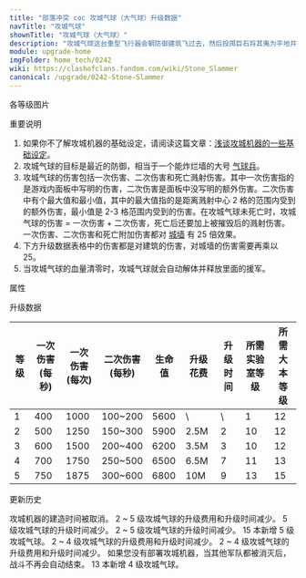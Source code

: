 ```yaml
---
title: "部落冲突 coc 攻城气球（大气球）升级数据"
navTitle: "攻城气球"
shownTitle: "攻城气球（大气球）"
description: "攻城气球这台重型飞行器会朝防御建筑飞过去，然后投掷巨石将其夷为平地并造成地震效果。法术对攻城气球无效。"
module: upgrade-home
imgFolder: home_tech/0242
wiki: https://clashofclans.fandom.com/wiki/Stone_Slammer
canonical: /upgrade/0242-Stone-Slammer
---
```


<UnitInfo :folder="$frontmatter.imgFolder" imgSrc="Stone_Slammer.png" :imgAlt="$frontmatter.navTitle" :description="$frontmatter.description" />

<SmallTitle>各等级图片</SmallTitle>

<Panel>
    <UnitImgGroup :folder="$frontmatter.imgFolder">
        <UnitImg imgTitle="1 级" imgSrc="Stone_Slammer1.png" />
        <UnitImg imgTitle="2 级" imgSrc="Stone_Slammer2.png" />
        <UnitImg imgTitle="3 级" imgSrc="Stone_Slammer3.png" />
        <UnitImg imgTitle="4 级" imgSrc="Stone_Slammer4.png" />
        <UnitImg imgTitle="5 级" imgSrc="Stone_Slammer5.png" />
    </UnitImgGroup>
</Panel>

<SmallTitle>重要说明</SmallTitle>

1. 如果你不了解攻城机器的基础设定，请阅读这篇文章：[浅谈攻城机器的一些基础设定](/p/6912)。
2. 攻城气球的目标是最近的防御，相当于一个能炸烂墙的大号 [气球兵](/upgrade/0005-Balloon)。
3. 攻城气球的伤害包括一次伤害、二次伤害和死亡溅射伤害。其中一次伤害指的是游戏内面板中写明的伤害，二次伤害是面板中没写明的额外伤害。二次伤害中有个最大值和最小值，其中的最大值指的是距离溅射中心 2 格的范围内受到的额外伤害，最小值是 2-3 格范围内受到的伤害。在攻城气球未死亡时，攻城气球的伤害 = 一次伤害 + 二次伤害，死亡后还要加上被摧毁后的溅射伤害。一次伤害、二次伤害和死亡附加伤害都对 [城墙](/upgrade/0300-Walls) 有 25 倍效果。
4. 下方升级数据表格中的伤害都是对建筑的伤害，对城墙的伤害需要再乘以 25。
5. 当攻城气球的血量清零时，攻城气球就会自动解体并释放里面的援军。

<SmallTitle>属性</SmallTitle>

<UnitProperties>
    <UnitProperty pKey="攻击方式" pValue="寻找防御建筑攻击" />
    <UnitProperty pKey="攻击偏好" pValue="防御建筑" />
    <UnitProperty pKey="伤害加成" pValue="对墙 25 倍伤害" />
    <UnitProperty pKey="伤害类型" pValue="范围伤害" />
    <UnitProperty pKey="伤害半径" pValue="3 格" />
    <UnitProperty pKey="攻击的目标" pValue="仅地面目标" />
    <UnitProperty pKey="移动速度" pValue="2 格/秒" />
    <UnitProperty pKey="攻击速度" pValue="2.5 秒/次" />
    <UnitProperty pKey="首次进攻时机" pValue="到达目标后 2.25 秒" />
    <UnitProperty pKey="死亡附加伤害" pValue="500" />
    <UnitProperty pKey="死亡伤害半径" pValue="3 格" />
    <UnitProperty pKey="死亡伤害延迟" pValue="0.416 秒" />
    <UnitProperty pKey="所需攻城机器工坊等级" pValue="3" />
    <UnitProperty pKey="所需大本等级" pValue="12" />
    <UnitProperty pKey="建造时间" pValue="无" trainingSystem="2025" />
</UnitProperties>

<SmallTitle>升级数据</SmallTitle>

<script setup>
const tableExtraInfo = [
    {
        "column": 5,
        "type": "cost",
        "gpClass": "research",
        "icon": "Elixir"
    },
    {
        "column": 6,
        "type": "time",
        "gpClass": "research"
    }
];
</script>

<UnitTable :tableExtraInfo="tableExtraInfo">

| 等级 |一次伤害<br>(每秒)|一次伤害<br>(每次)|二次伤害<br>(每秒)| 生命值 | 升级花费|  升级时间  |所需<br>实验室等级|所需<br>大本等级|
| ---- |       ----      |       ----      |      ----      |  ----  |  ----  |    ---    |       ----      |      ----     |
|   1  |       400       |       1000      |     100~200    |  5600  |    \   |     \     |         1       |       12      |
|   2  |       500       |       1250      |     150~300    |  5900  |  2.5M  |     2     |        10       |       12      |
|   3  |       600       |       1500      |     200~400    |  6200  |  3.5M  |     3     |        10       |       12      |
|   4  |       700       |       1750      |     250~500    |  6500  |  6.5M  |     7     |        11       |       13      |
|   5  |       750       |       1875      |     300~600    |  6800  |   10M  |     9     |        13       |       15      |
</UnitTable>

<SmallTitle>更新历史</SmallTitle>

<Timeline>
    <TimelineItem date="2025/03/27">
        <TimelineRow>攻城机器的建造时间被取消。</TimelineRow>
    </TimelineItem>
    <TimelineItem date="2024/11/25">
        <TimelineRow>2 ~ 5 级攻城气球的升级费用和升级时间减少。</TimelineRow>
    </TimelineItem>
    <TimelineItem date="2024/06/18">
        <TimelineRow>5 级攻城气球的升级时间减少。</TimelineRow>
    </TimelineItem>
    <TimelineItem date="2023/12/12">
        <TimelineRow>2 ~ 5 级攻城气球的升级时间减少。</TimelineRow>
    </TimelineItem>
    <TimelineItem date="2023/06/12">
        <TimelineRow>15 本新增 5 级攻城气球。</TimelineRow>
        <TimelineRow>2 ~ 4 级攻城气球的升级费用和升级时间减少。</TimelineRow>
    </TimelineItem>
    <TimelineItem date="2022/10/10">
        <TimelineRow>2 ~ 4 级攻城气球的升级费用和升级时间减少。</TimelineRow>
    </TimelineItem>
    <TimelineItem date="2020/10/12">
        <TimelineRow>如果您没有部署攻城机器，当其他军队都被消灭后，战斗不再会自动结束。</TimelineRow>
    </TimelineItem>
    <TimelineItem date="2020/06/22">
        <TimelineRow>13 本新增 4 级攻城气球。</TimelineRow>
    </TimelineItem>
    <TimelineItem :historyBottom="true" />
</Timeline>